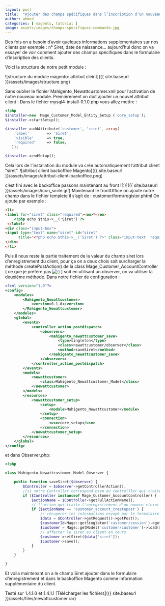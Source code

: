 ```yaml
---
layout: post
title:  "Ajouter des champs spécifiques dans l’inscription d’un nouveau client"
author: ahmed
categories: [ magento, tutorial ]
image: assets/images/champs-specifiques-commande.jpg
---
```

Des fois on a besoin d’avoir quelques informations supplémentaires sur nos clients par exemple : n° Siret, date de naissance… aujourd’hui donc on va essayer de voir comment ajouter des champs spécifiques dans le formulaire d’inscription des clients.

Voici la structure de notre petit module :

![structure du module magento: attribut cleint]({{ site.baseurl }}/assets/images/structure.png)

Sans oublier le fichier Mahigento_Newattcustomer.xml pour l’activation de notre nouveau module.
Premièrement on doit ajouter un nouvel attribut client :
Dans le fichier mysql4-install-0.1.0.php vous allez mettre :

```php
<?php
$installer=new  Mage_Customer_Model_Entity_Setup ('core_setup');
$installer->startSetup();

$installer->addAttribute('customer', 'siret', array(
    'label'        => 'Siret',
    'visible'      => true,
    'required'     => false,
   ));

$installer->endSetup(); 
```

Cela lors de l’installation du module va crée automatiquement l’attribut client “siret”.
![attribut client backoffice  Magento]({{ site.baseurl }}/assets/images/attribut-client-backoffice.png)

c’est fini avec le backoffice passons maintenant au front ![:)]({{ site.baseurl }}/assets/images/icon_smile.gif)
Maintenant le frontOffice on ajoute notre champ dans le fichier templete il s’agit de : customer/form/register.phtml
On ajoute par exemple :

```html
<li>                            
<label for="siret" class="required"><em>*</em>
    <?php echo $this->__('Siret') ?>
 </label>
<div class="input-box">                            
<input type="text" name="siret" id="siret"  
      title="<?php echo $this->__('Siret') ?>" class="input-text  required-entry" />
</div>                            
</li>
```

Puis il nous reste la partie traitement de la valeur du champ siret lors d’enregistrement du client, pour ça on a deux choix soit surcharger la méthode createPostAction() de la class Mage_Customer_AccountController ( ce que je préfère pas ![:)](http://blog.ahmedmahi.com/wp-includes/images/smilies/icon_smile.gif) ) soit en utilisant un observer, on va utiliser la deuxième méthode.
Dans notre fichier de configuration :

```xml
<?xml version="1.0"?>
<config>
    <modules>
        <Mahigento_Newattcustomer>
            <version>0.1.0</version>
        </Mahigento_Newattcustomer>
    </modules>
    <global>
        <events>
            <controller_action_postdispatch>
                <observers>
                    <mahigento_newattcustomer_save>
                        <type>singleton</type>
                        <class>newattcustomer/observer</class>
                        <method>saveSiret</method>
                    </mahigento_newattcustomer_save>
                </observers>
            </controller_action_postdispatch>
        </events>
        <models>
            <newattcustomer>
                <class>Mahigento_Newattcustomer_Model</class>
            </newattcustomer>
        </models>
        <resources>
            <newattcustomer_setup>
                <setup>
                    <module>Mahigento_Newattcustomer</module>
                </setup>
                <connection>
                    <use>core_setup</use>
                </connection>
            </newattcustomer_setup>
        </resources>
    </global>
</config>
```

et dans Observer.php:

```php
<?php

class Mahigento_Newattcustomer_Model_Observer {

    public function saveSiret($observer) {
        $Controller = $observer->getControllerAction();
        //si notre Controller correspond bien au controlller qui traite l'enregistrement
        if ($Controller instanceof Mage_Customer_AccountController) {
            $actionName = $Controller->getFullActionName();
            // l'action qui traite l'enregistrement d'un nouveu cleint
            if ($actionName == 'customer_account_createpost') {
                // récuperer les informations envoyé par le formulaire
                $data = $Controller->getRequest()->getPost();
                $customerId=Mage::getSingleton('customer/session')->getId();
                $customer = Mage::getModel('customer/customer')->load($customerId);
                // affecter le siret au client en cours
                $customer->setSiret($data['siret']);
                $customer->save();
            }
        }
    }

}
```

Et voila maintenant on a le champ Siret ajouter dans le formulaire d’enregistrement et dans le backoffice Magento comme information supplémentaire du client.

Testé sur 1.4.1.0 et 1.4.1.1
[Télécharger les fichiers]({{ site.baseurl }}/assets/files/newattcustomer.rar)

